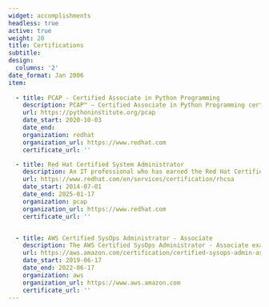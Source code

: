 ```yaml
---
widget: accomplishments
headless: true
active: true
weight: 20
title: Certifications
subtitle: 
design:
  columns: '2'
date_format: Jan 2006
item:
  
  - title: PCAP - Certified Associate in Python Programming
    description: PCAP™ – Certified Associate in Python Programming certification focuses on the Object-Oriented Programming approach to Python, and shows that the individual is familiar with the more advanced aspects of programming.
    url: https://pythoninstitute.org/pcap
    date_start: 2020-10-03
    date_end: 
    organization: redhat
    organization_url: https://www.redhat.com
    certificate_url: ''

  - title: Red Hat Certified System Administrator
    description: An IT professional who has earned the Red Hat Certified System Administrator (RHCSA®) is able to perform the core system administration skills required in Red Hat Enterprise Linux environments. The credential is earned after successfully passing the Red Hat Certified System Administrator (RHCSA) Exam (EX200).
    url: https://www.redhat.com/en/services/certification/rhcsa
    date_start: 2014-07-01
    date_end: 2025-01-17
    organization: pcap
    organization_url: https://www.redhat.com
    certificate_url: ''


  - title: AWS Certified SysOps Administrator - Associate
    description: The AWS Certified SysOps Administrator - Associate examination is intended for systems administrators in a systems operations role with at least one year of experience in deployment, management, and operations on AWS.
    url: https://aws.amazon.com/certification/certified-sysops-admin-associate/
    date_start: 2019-06-17
    date_end: 2022-06-17
    organization: aws
    organization_url: https://www.aws.amazon.com
    certificate_url: ''
---
```

